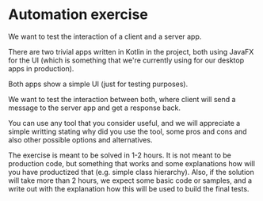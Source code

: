 # Automation exercise

We want to test the interaction of a client and a server app.

There are two trivial apps written in Kotlin in the project, both using JavaFX
for the UI (which is something that we're currently using for our desktop apps
in production).

Both apps show a simple UI (just for testing purposes).

We want to test the interaction between both, where client will send a message
to the server app and get a response back.

You can use any tool that you consider useful, and we will appreciate a simple
writting stating why did you use the tool, some pros and cons and also other
possible options and alternatives.

The exercise is meant to be solved in 1-2 hours. It is not meant to be
production code, but something that works and some explanations how will you
have productized that (e.g. simple class hierarchy). Also, if the solution
will take more than 2 hours, we expect some basic code or samples, and a write
out with the explanation how this will be used to build the final tests.

